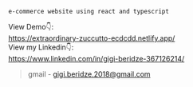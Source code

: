 ```
e-commerce website using react and typescript 
```
View Demo👇: <br />
https://extraordinary-zuccutto-ecdcdd.netlify.app/<br />
View my Linkedin👇: <br />
https://www.linkedin.com/in/gigi-beridze-367126214/ <br />



> gmail - gigi.beridze.2018@gmail.com<br /> 
<br />
